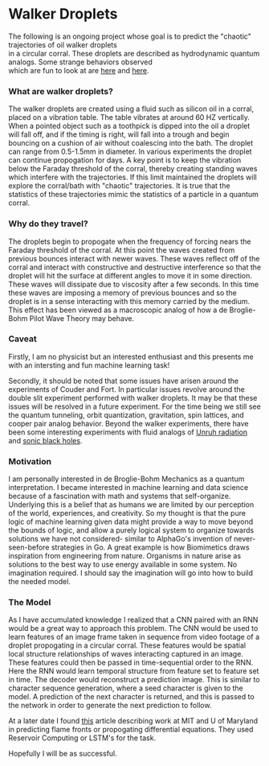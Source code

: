 # Walker Droplets
The following is an ongoing project whose goal is to predict the "chaotic" trajectories of oil walker droplets<br>
in a circular corral.  These droplets are described as hydrodynamic quantum analogs. Some strange behaviors observed<br> 
which are fun to look at are [here](https://www.youtube.com/watch?v=-2yYgfaU6Ik) and [here](https://www.youtube.com/watch?v=MP-NZ5EoTm4).<br>

### What are walker droplets?
The walker droplets are created using a fluid such as silicon oil in a corral, placed on a vibration table. The table
vibrates at around 60 HZ vertically.  When a pointed object such as a toothpick is dipped into the oil a droplet will
fall off, and if the timing is right, will fall into a trough and begin bouncing on a cushion of air without coalescing
into the bath. The droplet can range from 0.5-1.5mm in diameter. In various experiments the droplet can continue propogation
for days. A key point is to keep the vibration below the Faraday threshold of the corral, thereby creating standing waves
which interfere with the trajectories. If this limit maintained the droplets will explore the corral/bath with "chaotic" 
trajectories.  It is true that the statistics of these trajectories mimic the statistics of a particle in a quantum corral.

### Why do they travel?
The droplets begin to propogate when the frequency of forcing nears the Faraday threshold of the corral.  At this point the
waves created from previous bounces interact with newer waves.  These waves reflect off of the corral and interact with
constructive and destructive interference so that the droplet will hit the surface at different angles to move it in some
direction.  These waves will dissipate due to viscosity after a few seconds.  In this time these waves are imposing a memory
of previous bounces and so the droplet is in a sense interacting with this memory carried by the medium. This effect has been
viewed as a macroscopic analog of how a de Broglie-Bohm Pilot Wave Theory may behave.  

### Caveat
Firstly, I am no physicist but an interested enthusiast and this presents me with an intersting and fun machine learning task!

Secondly, it should be noted that some issues have arisen around the experiments of Couder and Fort. In particular issues
revolve around the double slit experiment performed with walker droplets. It may be that these issues will be resolved in a 
future experiment. For the time being we still see the quantum tunneling, orbit quantization, gravitation, spin lattices, and 
cooper pair analog behavior. Beyond the walker experiments, there have been some interesting experiments with fluid analogs of
[Unruh radiation](https://journals.aps.org/pra/abstract/10.1103/PhysRevA.98.022118) and [sonic black holes](https://www.quantamagazine.org/philosophers-debate-new-sonic-black-hole-discovery-20190625/).  

### Motivation
I am personally interested in de Broglie-Bohm Mechanics as a quantum interpretation.  I became interested in machine learning
and data science because of a fascination with math and systems that self-organize. Underlying this is a belief that as humans
we are limited by our perception of the world, experiences, and creativity.  So my thought is that the pure logic of machine
learning given data might provide a way to move beyond the bounds of logic, and allow a purely logical system to organize
towards solutions we have not considered- similar to AlphaGo's invention of never-seen-before strategies in Go. A great 
example is how Biomimetics draws inspiration from engineering from nature. Organisms in nature arise as solutions to the best
way to use energy available in some system.  No imagination required. I should say the imagination will go into how to build 
the needed model.

### The Model
As I have accumulated knowledge I realized that a CNN paired with an RNN would be a great way to approach this problem. The
CNN would be used to learn features of an image frame taken in sequence from video footage of a droplet propogating
in a circular corral. These features would be spatial local structure relationships of waves interacting captured in an image. 
These features could then be passed in time-sequential order to the RNN. Here the RNN would learn temporal structure from 
feature set to feature set in time. The decoder would reconstruct a prediction image. This is similar to character sequence
generation, where a seed character is given to the model. A prediction of the next character is returned, and this is passed
to the network in order to generate the next prediction to follow.

At a later date I found [this](https://www.quantamagazine.org/machine-learnings-amazing-ability-to-predict-chaos-20180418/) 
article describing work at MIT and U of Maryland in predicting flame fronts or propogating differential equations. They used Reservoir Computing or LSTM's for the task.

Hopefully I will be as successful.

